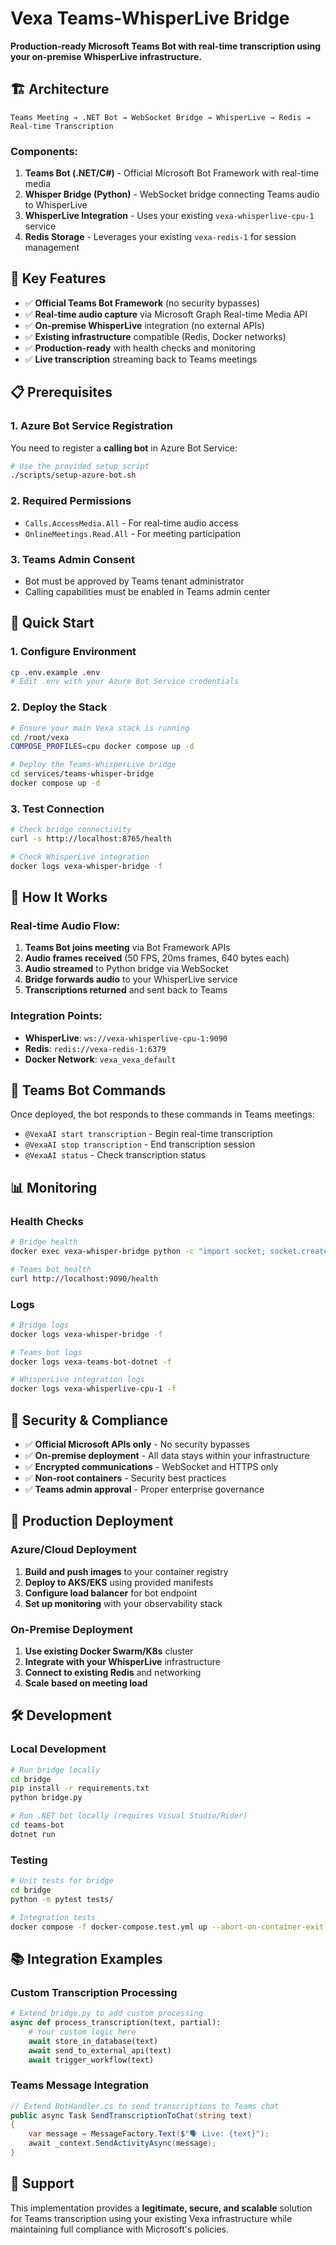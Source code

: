 # Vexa Teams-WhisperLive Bridge

**Production-ready Microsoft Teams Bot with real-time transcription using your on-premise WhisperLive infrastructure.**

## 🏗️ Architecture

```
Teams Meeting → .NET Bot → WebSocket Bridge → WhisperLive → Redis → Real-time Transcription
```

### Components:

1. **Teams Bot (.NET/C#)** - Official Microsoft Bot Framework with real-time media
2. **Whisper Bridge (Python)** - WebSocket bridge connecting Teams audio to WhisperLive
3. **WhisperLive Integration** - Uses your existing `vexa-whisperlive-cpu-1` service
4. **Redis Storage** - Leverages your existing `vexa-redis-1` for session management

## 🚀 Key Features

- ✅ **Official Teams Bot Framework** (no security bypasses)
- ✅ **Real-time audio capture** via Microsoft Graph Real-time Media API
- ✅ **On-premise WhisperLive** integration (no external APIs)
- ✅ **Existing infrastructure** compatible (Redis, Docker networks)
- ✅ **Production-ready** with health checks and monitoring
- ✅ **Live transcription** streaming back to Teams meetings

## 📋 Prerequisites

### 1. Azure Bot Service Registration
You need to register a **calling bot** in Azure Bot Service:

```bash
# Use the provided setup script
./scripts/setup-azure-bot.sh
```

### 2. Required Permissions
- `Calls.AccessMedia.All` - For real-time audio access
- `OnlineMeetings.Read.All` - For meeting participation

### 3. Teams Admin Consent
- Bot must be approved by Teams tenant administrator
- Calling capabilities must be enabled in Teams admin center

## 🔧 Quick Start

### 1. Configure Environment
```bash
cp .env.example .env
# Edit .env with your Azure Bot Service credentials
```

### 2. Deploy the Stack
```bash
# Ensure your main Vexa stack is running
cd /root/vexa
COMPOSE_PROFILES=cpu docker compose up -d

# Deploy the Teams-WhisperLive bridge
cd services/teams-whisper-bridge
docker compose up -d
```

### 3. Test Connection
```bash
# Check bridge connectivity
curl -s http://localhost:8765/health

# Check WhisperLive integration
docker logs vexa-whisper-bridge -f
```

## 📡 How It Works

### Real-time Audio Flow:
1. **Teams Bot joins meeting** via Bot Framework APIs
2. **Audio frames received** (50 FPS, 20ms frames, 640 bytes each)
3. **Audio streamed** to Python bridge via WebSocket
4. **Bridge forwards audio** to your WhisperLive service
5. **Transcriptions returned** and sent back to Teams

### Integration Points:
- **WhisperLive**: `ws://vexa-whisperlive-cpu-1:9090`
- **Redis**: `redis://vexa-redis-1:6379`
- **Docker Network**: `vexa_vexa_default`

## 🎯 Teams Bot Commands

Once deployed, the bot responds to these commands in Teams meetings:

- `@VexaAI start transcription` - Begin real-time transcription
- `@VexaAI stop transcription` - End transcription session  
- `@VexaAI status` - Check transcription status

## 📊 Monitoring

### Health Checks
```bash
# Bridge health
docker exec vexa-whisper-bridge python -c "import socket; socket.create_connection(('localhost', 8765))"

# Teams bot health  
curl http://localhost:9090/health
```

### Logs
```bash
# Bridge logs
docker logs vexa-whisper-bridge -f

# Teams bot logs
docker logs vexa-teams-bot-dotnet -f

# WhisperLive integration logs
docker logs vexa-whisperlive-cpu-1 -f
```

## 🔐 Security & Compliance

- ✅ **Official Microsoft APIs only** - No security bypasses
- ✅ **On-premise deployment** - All data stays within your infrastructure  
- ✅ **Encrypted communications** - WebSocket and HTTPS only
- ✅ **Non-root containers** - Security best practices
- ✅ **Teams admin approval** - Proper enterprise governance

## 🏢 Production Deployment

### Azure/Cloud Deployment
1. **Build and push images** to your container registry
2. **Deploy to AKS/EKS** using provided manifests
3. **Configure load balancer** for bot endpoint
4. **Set up monitoring** with your observability stack

### On-Premise Deployment
1. **Use existing Docker Swarm/K8s** cluster
2. **Integrate with your WhisperLive** infrastructure
3. **Connect to existing Redis** and networking
4. **Scale based on meeting load**

## 🛠️ Development

### Local Development
```bash
# Run bridge locally
cd bridge
pip install -r requirements.txt
python bridge.py

# Run .NET bot locally (requires Visual Studio/Rider)
cd teams-bot
dotnet run
```

### Testing
```bash
# Unit tests for bridge
cd bridge
python -m pytest tests/

# Integration tests
docker compose -f docker-compose.test.yml up --abort-on-container-exit
```

## 📚 Integration Examples

### Custom Transcription Processing
```python
# Extend bridge.py to add custom processing
async def process_transcription(text, partial):
    # Your custom logic here
    await store_in_database(text)
    await send_to_external_api(text)
    await trigger_workflow(text)
```

### Teams Message Integration
```csharp
// Extend BotHandler.cs to send transcriptions to Teams chat
public async Task SendTranscriptionToChat(string text)
{
    var message = MessageFactory.Text($"🗣️ Live: {text}");
    await _context.SendActivityAsync(message);
}
```

## 🤝 Support

This implementation provides a **legitimate, secure, and scalable** solution for Teams transcription using your existing Vexa infrastructure while maintaining full compliance with Microsoft's policies.